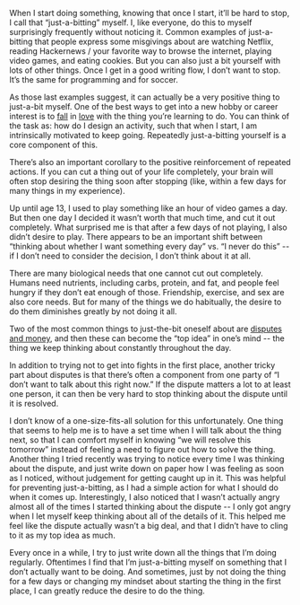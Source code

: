 When I start doing something, knowing that once I start, it’ll be hard to stop, I call that “just-a-bitting” myself. I, like everyone, do this to myself surprisingly frequently without noticing it. Common examples of just-a-bitting that people express some misgivings about are watching Netflix, reading Hackernews / your favorite way to browse the internet, playing video games, and eating cookies. But you can also just a bit yourself with lots of other things. Once I get in a good writing flow, I don’t want to stop. It’s the same for programming and for soccer. 

As those last examples suggest, it can actually be a very positive thing to just-a-bit myself. One of the best ways to get into a new hobby or career interest is to [fall](https://dcgross.com/falling-in-love/) in [love](http://www.paulgraham.com/love.html) with the thing you’re learning to do. You can think of the task as: how do I design an activity, such that when I start, I am intrinsically motivated to keep going. Repeatedly just-a-bitting yourself is a core component of this.

There’s also an important corollary to the positive reinforcement of repeated actions. If you can cut a thing out of your life completely, your brain will often stop desiring the thing soon after stopping (like, within a few days for many things in my experience).

Up until age 13, I used to play something like an hour of video games a day. But then one day I decided it wasn’t worth that much time, and cut it out completely. What surprised me is that after a few days of not playing, I also didn’t desire to play. There appears to be an important shift between “thinking about whether I want something every day” vs. “I never do this” -- if I don’t need to consider the decision, I don’t think about it at all.

There are many biological needs that one cannot cut out completely. Humans need nutrients, including carbs, protein, and fat, and people feel hungry if they don’t eat enough of those. Friendship, exercise, and sex are also core needs. But for many of the things we do habitually, the desire to do them diminishes greatly by not doing it all. 

Two of the most common things to just-the-bit oneself about are [disputes and money](http://www.paulgraham.com/top.html), and then these can become the “top idea” in one’s mind -- the thing we keep thinking about constantly throughout the day. 

In addition to trying not to get into fights in the first place, another tricky part about disputes is that there’s often a component from one party of “I don’t want to talk about this right now.” If the dispute matters a lot to at least one person, it can then be very hard to stop thinking about the dispute until it is resolved. 

I don’t know of a one-size-fits-all solution for this unfortunately. One thing that seems to help me is to have a set time when I will talk about the thing next, so that I can comfort myself in knowing “we will resolve this tomorrow” instead of feeling a need to figure out how to solve the thing. Another thing I tried recently was trying to notice every time I was thinking about the dispute, and just write down on paper how I was feeling as soon as I noticed, without judgement for getting caught up in it. This was helpful for preventing just-a-bitting, as I had a simple action for what I should do when it comes up. Interestingly, I also noticed that I wasn’t actually angry almost all of the times I started thinking about the dispute -- I only got angry when I let myself keep thinking about all of the details of it. This helped me feel like the dispute actually wasn’t a big deal, and that I didn’t have to cling to it as my top idea as much.

Every once in a while, I try to just write down all the things that I’m doing regularly. Oftentimes I find that I’m just-a-bitting myself on something that I don’t actually want to be doing. And sometimes, just by not doing the thing for a few days or changing my mindset about starting the thing in the first place, I can greatly reduce the desire to do the thing. 
